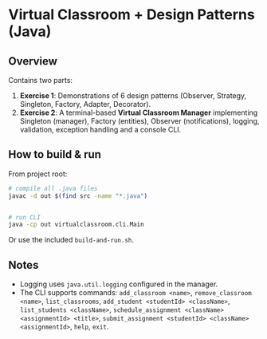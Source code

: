 # Virtual Classroom + Design Patterns (Java)


## Overview


Contains two parts:


1. **Exercise 1**: Demonstrations of 6 design patterns (Observer, Strategy, Singleton, Factory, Adapter, Decorator).
2. **Exercise 2**: A terminal-based **Virtual Classroom Manager** implementing Singleton (manager), Factory (entities), Observer (notifications), logging, validation, exception handling and a console CLI.


## How to build & run


From project root:


```bash
# compile all .java files
javac -d out $(find src -name "*.java")


# run CLI
java -cp out virtualclassroom.cli.Main
```


Or use the included `build-and-run.sh`.


## Notes
- Logging uses `java.util.logging` configured in the manager.
- The CLI supports commands: `add_classroom <name>`, `remove_classroom <name>`, `list_classrooms`, `add_student <studentId> <className>`, `list_students <className>`, `schedule_assignment <className> <assignmentId> <title>`, `submit_assignment <studentId> <className> <assignmentId>`, `help`, `exit`.